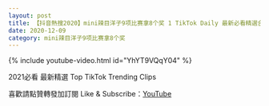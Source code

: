 ```yaml
---
layout: post
title: 【抖音熱搜2020】mini辣目洋子9项比赛拿8个奖 1 TikTok Daily 最新必看精選合集2020 12 09
date: 2020-12-09
category: mini辣目洋子9项比赛拿8个奖
---
```


{% include youtube-video.html id="YhYT9VQqY04" %}

2021必看 最新精選 Top TikTok Trending Clips

喜歡請點贊轉發加訂閱 Like & Subscribe：[YouTube](https://www.youtube.com/channel/UCAoR7VcanIPd04uEq_GIylA/videos)

